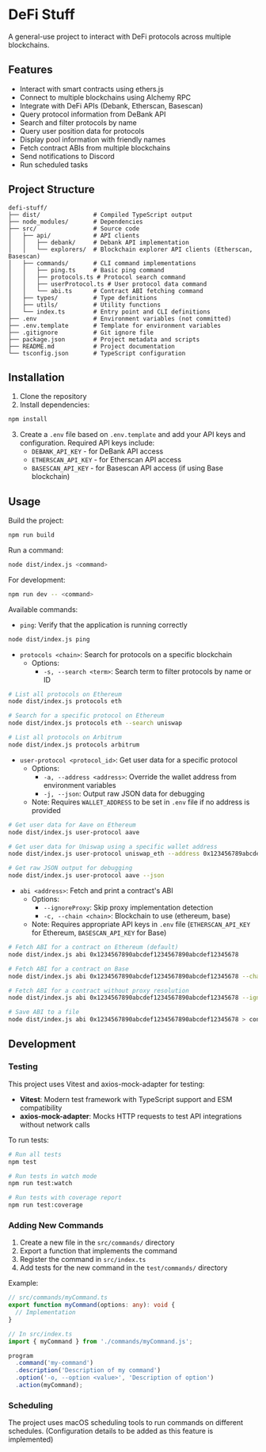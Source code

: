# DeFi Stuff

A general-use project to interact with DeFi protocols across multiple blockchains.

## Features

- Interact with smart contracts using ethers.js
- Connect to multiple blockchains using Alchemy RPC
- Integrate with DeFi APIs (Debank, Etherscan, Basescan)
- Query protocol information from DeBank API
- Search and filter protocols by name
- Query user position data for protocols
- Display pool information with friendly names
- Fetch contract ABIs from multiple blockchains
- Send notifications to Discord
- Run scheduled tasks

## Project Structure

```
defi-stuff/
├── dist/               # Compiled TypeScript output
├── node_modules/       # Dependencies
├── src/                # Source code
│   ├── api/            # API clients
│   │   ├── debank/     # Debank API implementation
│   │   └── explorers/  # Blockchain explorer API clients (Etherscan, Basescan)
│   ├── commands/       # CLI command implementations
│   │   ├── ping.ts     # Basic ping command
│   │   ├── protocols.ts # Protocol search command
│   │   ├── userProtocol.ts # User protocol data command
│   │   └── abi.ts      # Contract ABI fetching command
│   ├── types/          # Type definitions
│   ├── utils/          # Utility functions
│   └── index.ts        # Entry point and CLI definitions
├── .env                # Environment variables (not committed)
├── .env.template       # Template for environment variables
├── .gitignore          # Git ignore file
├── package.json        # Project metadata and scripts
├── README.md           # Project documentation
└── tsconfig.json       # TypeScript configuration
```

## Installation

1. Clone the repository
2. Install dependencies:

```bash
npm install
```

3. Create a `.env` file based on `.env.template` and add your API keys and configuration. Required API keys include:
   - `DEBANK_API_KEY` - for DeBank API access
   - `ETHERSCAN_API_KEY` - for Etherscan API access
   - `BASESCAN_API_KEY` - for Basescan API access (if using Base blockchain)

## Usage

Build the project:

```bash
npm run build
```

Run a command:

```bash
node dist/index.js <command>
```

For development:

```bash
npm run dev -- <command>
```

Available commands:

- `ping`: Verify that the application is running correctly

```bash
node dist/index.js ping
```

- `protocols <chain>`: Search for protocols on a specific blockchain
  - Options:
    - `-s, --search <term>`: Search term to filter protocols by name or ID

```bash
# List all protocols on Ethereum
node dist/index.js protocols eth

# Search for a specific protocol on Ethereum
node dist/index.js protocols eth --search uniswap

# List all protocols on Arbitrum
node dist/index.js protocols arbitrum
```

- `user-protocol <protocol_id>`: Get user data for a specific protocol
  - Options:
    - `-a, --address <address>`: Override the wallet address from environment variables
    - `-j, --json`: Output raw JSON data for debugging
  - Note: Requires `WALLET_ADDRESS` to be set in `.env` file if no address is provided

```bash
# Get user data for Aave on Ethereum
node dist/index.js user-protocol aave

# Get user data for Uniswap using a specific wallet address
node dist/index.js user-protocol uniswap_eth --address 0x123456789abcdef...

# Get raw JSON output for debugging
node dist/index.js user-protocol aave --json
```

- `abi <address>`: Fetch and print a contract's ABI
  - Options:
    - `--ignoreProxy`: Skip proxy implementation detection
    - `-c, --chain <chain>`: Blockchain to use (ethereum, base)
  - Note: Requires appropriate API keys in `.env` file (`ETHERSCAN_API_KEY` for Ethereum, `BASESCAN_API_KEY` for Base)

```bash
# Fetch ABI for a contract on Ethereum (default)
node dist/index.js abi 0x1234567890abcdef1234567890abcdef12345678

# Fetch ABI for a contract on Base
node dist/index.js abi 0x1234567890abcdef1234567890abcdef12345678 --chain base

# Fetch ABI for a contract without proxy resolution
node dist/index.js abi 0x1234567890abcdef1234567890abcdef12345678 --ignoreProxy

# Save ABI to a file
node dist/index.js abi 0x1234567890abcdef1234567890abcdef12345678 > contract-abi.json
```

## Development

### Testing

This project uses Vitest and axios-mock-adapter for testing:

- **Vitest**: Modern test framework with TypeScript support and ESM compatibility
- **axios-mock-adapter**: Mocks HTTP requests to test API integrations without network calls

To run tests:

```bash
# Run all tests
npm test

# Run tests in watch mode
npm run test:watch

# Run tests with coverage report
npm run test:coverage
```

### Adding New Commands

1. Create a new file in the `src/commands/` directory
2. Export a function that implements the command
3. Register the command in `src/index.ts`
4. Add tests for the new command in the `test/commands/` directory

Example:

```typescript
// src/commands/myCommand.ts
export function myCommand(options: any): void {
  // Implementation
}

// In src/index.ts
import { myCommand } from './commands/myCommand.js';

program
  .command('my-command')
  .description('Description of my command')
  .option('-o, --option <value>', 'Description of option')
  .action(myCommand);
```

### Scheduling

The project uses macOS scheduling tools to run commands on different schedules. (Configuration details to be added as this feature is implemented)